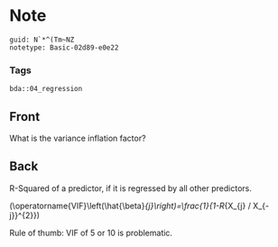 # Note
```
guid: N`*^(Tm~NZ
notetype: Basic-02d89-e0e22
```

### Tags
```
bda::04_regression
```

## Front
What is the variance inflation factor?

## Back
R-Squared of a predictor, if it is regressed by all other predictors.

\(\operatorname{VIF}\left(\hat{\beta}_{j}\right)=\frac{1}{1-R_{X_{j} / X_{-j}}^{2}}\)

Rule of thumb:
VIF of 5 or 10 is problematic.
